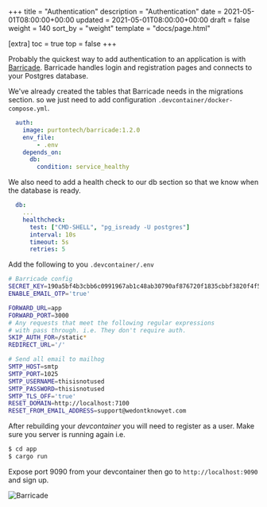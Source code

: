+++
title = "Authentication"
description = "Authentication"
date = 2021-05-01T08:00:00+00:00
updated = 2021-05-01T08:00:00+00:00
draft = false
weight = 140
sort_by = "weight"
template = "docs/page.html"

[extra]
toc = true
top = false
+++

Probably the quickest way to add authentication to an application is with [Barricade](https://github.com/purton-tech/barricade). Barricade handles login and registration pages and connects to your Postgres database.

We've already created the tables that Barricade needs in the migrations section. so we just need to add configuration `.devcontainer/docker-compose.yml`.

```yml
  auth:
    image: purtontech/barricade:1.2.0
    env_file:
        - .env
    depends_on:
      db:
        condition: service_healthy
```

We also need to add a health check to our db section so that we know when the database is ready.

```yml
  db:
    ...
    healthcheck:
      test: ["CMD-SHELL", "pg_isready -U postgres"]
      interval: 10s
      timeout: 5s
      retries: 5
```

Add the following to you `.devcontainer/.env`

```sh
# Barricade config
SECRET_KEY=190a5bf4b3cbb6c0991967ab1c48ab30790af876720f1835cbbf3820f4f5d949
ENABLE_EMAIL_OTP='true'

FORWARD_URL=app
FORWARD_PORT=3000
# Any requests that meet the following regular expressions
# with pass through. i.e. They don't require auth.
SKIP_AUTH_FOR=/static*
REDIRECT_URL='/'

# Send all email to mailhog
SMTP_HOST=smtp
SMTP_PORT=1025
SMTP_USERNAME=thisisnotused
SMTP_PASSWORD=thisisnotused
SMTP_TLS_OFF='true'
RESET_DOMAIN=http://localhost:7100
RESET_FROM_EMAIL_ADDRESS=support@wedontknowyet.com
```

After rebuilding your *devcontainer* you will need to register as a user. Make sure you server is running again i.e. 

```sh
$ cd app
$ cargo run
```

Expose port 9090 from your devcontainer then go to `http://localhost:9090` and sign up.

![Barricade](./login.png)